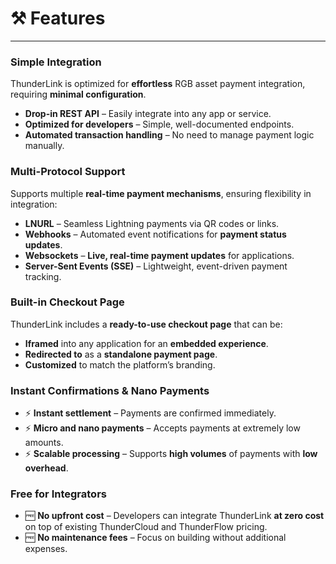 # ⚒️ Features

***

### **Simple Integration**

ThunderLink is optimized for **effortless** RGB asset payment integration, requiring **minimal configuration**.

* **Drop-in REST API** – Easily integrate into any app or service.
* **Optimized for developers** – Simple, well-documented endpoints.
* **Automated transaction handling** – No need to manage payment logic manually.

### **Multi-Protocol Support**

Supports multiple **real-time payment mechanisms**, ensuring flexibility in integration:

* **LNURL** – Seamless Lightning payments via QR codes or links.
* **Webhooks** – Automated event notifications for **payment status updates**.
* **Websockets** – **Live, real-time payment updates** for applications.
* **Server-Sent Events (SSE)** – Lightweight, event-driven payment tracking.

### **Built-in Checkout Page**

ThunderLink includes a **ready-to-use checkout page** that can be:

* **Iframed** into any application for an **embedded experience**.
* **Redirected to** as a **standalone payment page**.
* **Customized** to match the platform’s branding.

### **Instant Confirmations & Nano Payments**

* ⚡ **Instant settlement** – Payments are confirmed immediately.
* ⚡ **Micro and nano payments** – Accepts payments at extremely low amounts.
* ⚡ **Scalable processing** – Supports **high volumes** of payments with **low overhead**.

### **Free for Integrators**

* 🆓 **No upfront cost** – Developers can integrate ThunderLink **at zero cost** on top of existing ThunderCloud and ThunderFlow pricing.&#x20;
* 🆓 **No maintenance fees** – Focus on building without additional expenses.





###
